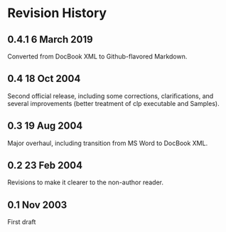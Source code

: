 # Revision History

## 0.4.1 6 March 2019

Converted from DocBook XML to Github-flavored Markdown.

## 0.4 18 Oct 2004

Second official release, including some corrections, clarifications, and
several improvements (better treatment of clp executable and Samples).

## 0.3 19 Aug 2004

Major overhaul, including transition from MS Word to DocBook XML.

## 0.2 23 Feb 2004

Revisions to make it clearer to the non-author reader.

## 0.1 Nov 2003

First draft
